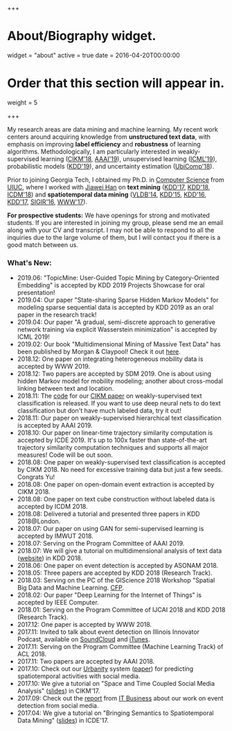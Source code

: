 +++
# About/Biography widget.
widget = "about"
active = true
date = 2016-04-20T00:00:00

# Order that this section will appear in.
weight = 5


+++



My research areas are data mining and machine learning.  My recent work centers
around acquiring knowledge from **unstructured text data**, with emphasis on
improving **label efficiency** and **robustness** of learning algorithms.
Methodologically, I am particularly interested in weakly-supervised learning
([CIKM'18](/papers/cikm18a.pdf), [AAAI'19](/papers/aaai19.pdf)), unsupervised
learning ([ICML'19](http://proceedings.mlr.press/v97/chen19h.html)),
probabilistic models ([KDD'19](/publication)), and uncertainty estimation
([UbiComp'18](https://arxiv.org/pdf/1709.02980.pdf)).  

Prior to joining Georgia Tech, I obtained my Ph.D. in [Computer
Science](http://cs.illinois.edu/) from [UIUC](http://illinois.edu), where I
worked with [Jiawei Han](http://www.cs.uiuc.edu/~hanj) on **text mining**
([KDD'17](/papers/kdd17.pdf), [KDD'18](/papers/kdd18a.pdf),
[ICDM'18](/papers/icdm18.pdf)) and **spatiotemporal data mining**
([VLDB'14](/papers/pvldb14.pdf), [KDD'15](/papers/kdd15.pdf),
[KDD'16](/papers/kdd16.pdf), [KDD'17](/papers/kdd17a.pdf),
[SIGIR'16](/papers/sigir16.pdf), [WWW'17](/papers/www17.pdf)).

**For prospective students:** We have openings for strong and motivated
students.  If you are interested in joining my group, please send me an email
along with your CV and transcript.  I may not be able to respond to all the
inquiries due to the large volume of them, but I will contact you if there is a
good match between us.


### What's New:

* 2019.06: "TopicMine: User-Guided Topic Mining by Category-Oriented Embedding" is accepted by KDD 2019 Projects Showcase for oral presentation!
* 2019.04: Our paper "State-sharing Sparse Hidden Markov Models" for modeling sparse sequential data is accepted by KDD 2019 as an oral paper in the research track!
* 2019.04: Our paper "A gradual, semi-discrete approach to generative network training via explicit Wasserstein minimization" is accepted by ICML 2019!
* 2019.02: Our book "Multidimensional Mining of Massive Text Data" has been published by Morgan & Claypool! Check it out [here](https://www.morganclaypool.com/doi/10.2200/S00903ED1V01Y201902DMK017).
* 2018.12: One paper on integrating heterogeneous mobility data is accepted by WWW 2019.
* 2018.12: Two papers are accepted by SDM 2019. One is about using hidden Markov model for mobility modeling; another about cross-modal linking between text and location.
* 2018.11: The [code](https://github.com/yumeng5/WeSTClass) for our [CIKM paper](/papers/cikm18a.pdf) on weakly-supervised text classification is released. If you want to use deep neural nets to do text classification but don't have much labeled data, try it out!
* 2018.11: Our paper on weakly-supervised hierarchical text classification is accepted by AAAI 2019.
* 2018.10: Our paper on linear-time trajectory similarity computation is accepted by ICDE 2019. It's up to 100x faster than state-of-the-art trajectory similarity computation techniques and supports all major measures! Code will be out soon.
* 2018.08: One paper on weakly-supervised text classification is accepted by CIKM 2018. No need for excessive training data but just a few seeds. Congrats Yu!
* 2018.08: One paper on open-domain event extraction is accepted by CIKM 2018.
* 2018.08: One paper on text cube construction without labeled data is accepted by ICDM 2018.
* 2018.08: Delivered a tutorial and presented three papers in KDD 2018@London.
* 2018.07: Our paper on using GAN for semi-supervised learning is accepted by IMWUT 2018.
* 2018.07: Serving on the Program Committee of AAAI 2019.
* 2018.07: We will give a tutorial on multidimensional analysis of text data ([website](https://shangjingbo1226.github.io/2018-04-21-kdd-tutorial/)) in KDD 2018.
* 2018.06: One paper on event detection is accepted by ASONAM 2018.
* 2018.05: Three papers are accepted by KDD 2018 (Research Track).
* 2018.03: Serving on the PC of the GIScience 2018 Workshop "Spatial Big Data and Machine Learning. [CFP](http://spatialbigdata.ethz.ch/).
* 2018.02: Our paper "Deep Learning for the Internet of Things" is accepted by IEEE Computer.
* 2018.01: Serving on the Program Committee of IJCAI 2018 and KDD 2018 (Research Track).
* 2017.12: One paper is accepted by WWW 2018.
* 2017.11: Invited to talk about event detection on Illinois Innovator Podcast, available on [SoundCloud](https://engineering.illinois.edu/news/article/23905) and [iTunes](https://itunes.apple.com/us/podcast/engineering-at-illinois/id1237376461?mt=2).
* 2017.11: Serving on the Program Committee (Machine Learning Track) of ACL 2018.
* 2017.11: Two papers are accepted by AAAI 2018.
* 2017.10: Check out our [Urbanity](http://urbanity-frontend.herokuapp.com/) system ([paper](/papers/cikm17c.pdf)) for predicting spatiotemporal activities with social media.
* 2017.10: We give a tutorial on "Space and Time Coupled Social Media Analysis" ([slides](/slides/slides-cikm17.pdf)) in CIKM'17. 
* 2017.09: Check out the [report](http://www.itbusiness.ca/news/tweet-analysis-could-pinpoint-where-to-send-emergency-help-in-disasters-like-harvey/94590) from [IT Business](http://www.itbusiness.ca/about-us) about our work on event detection from social media.
* 2017.04: We give a tutorial on "Bringing Semantics to Spatiotemporal Data Mining" ([slides](/slides/slides-icde17.pdf)) in ICDE'17.
